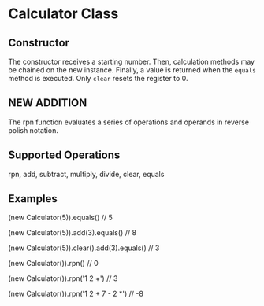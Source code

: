 # Calculator Class

## Constructor

The constructor receives a starting number. Then, calculation methods may be chained on the new instance. Finally, a value is returned when the `equals` method is executed. Only `clear` resets the register to 0.

## NEW ADDITION

The rpn function evaluates a series of operations and operands in reverse polish notation.

## Supported Operations

rpn, add, subtract, multiply, divide, clear, equals

## Examples

(new Calculator(5)).equals() // 5

(new Calculator(5)).add(3).equals() // 8

(new Calculator(5)).clear().add(3).equals() // 3

(new Calculator()).rpn() // 0

(new Calculator()).rpn('1 2 +') // 3

(new Calculator()).rpn('1 2 + 7 - 2 *') // -8
